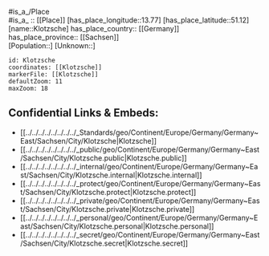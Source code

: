﻿---
location: [51.12,13.77] 
mapzoom: [7,12] 
mapmarker: city 
type: City
tags:
- geo/City


SpocWebEntityId: 31501
isDeleted: false
confidential: public

---
#is_a_/Place  
#is_a_ :: [[Place]] 
[has_place_longitude::13.77] 
[has_place_latitude::51.12] 
[name::Klotzsche] 
has_place_country:: [[Germany]]  
has_place_province:: [[Sachsen]]  
[Population::] 
[Unknown::] 


```leaflet
id: Klotzsche
coordinates: [[Klotzsche]] 
markerFile: [[Klotzsche]] 
defaultZoom: 11 
maxZoom: 18
```


## Confidential Links & Embeds: 
- [[../../../../../../../../_Standards/geo/Continent/Europe/Germany/Germany~East/Sachsen/City/Klotzsche|Klotzsche]] 
- [[../../../../../../../../_public/geo/Continent/Europe/Germany/Germany~East/Sachsen/City/Klotzsche.public|Klotzsche.public]] 
- [[../../../../../../../../_internal/geo/Continent/Europe/Germany/Germany~East/Sachsen/City/Klotzsche.internal|Klotzsche.internal]] 
- [[../../../../../../../../_protect/geo/Continent/Europe/Germany/Germany~East/Sachsen/City/Klotzsche.protect|Klotzsche.protect]] 
- [[../../../../../../../../_private/geo/Continent/Europe/Germany/Germany~East/Sachsen/City/Klotzsche.private|Klotzsche.private]] 
- [[../../../../../../../../_personal/geo/Continent/Europe/Germany/Germany~East/Sachsen/City/Klotzsche.personal|Klotzsche.personal]] 
- [[../../../../../../../../_secret/geo/Continent/Europe/Germany/Germany~East/Sachsen/City/Klotzsche.secret|Klotzsche.secret]] 
